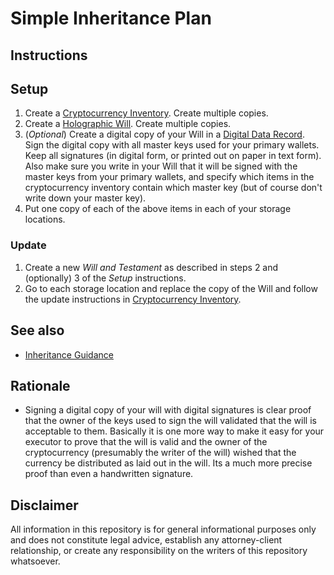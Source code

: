 # Simple Inheritance Plan

## Instructions

## Setup 

1. Create a [Cryptocurrency Inventory](Cryptocurrency-Inventory.md). Create multiple copies.
2. Create a [Holographic Will](Holographic-Will.md). Create multiple copies.
3. (*Optional*) Create a digital copy of your Will in a [Digital Data Record](../backupMethods/Digital-Data-Record.md). Sign the digital copy with all master keys used for your primary wallets. Keep all signatures (in digital form, or printed out on paper in text form). Also make sure you write in your Will that it will be signed with the master keys from your primary wallets, and specify which items in the cryptocurrency inventory contain which master key (but of course don't write down your master key).
5. Put one copy of each of the above items in each of your storage locations.

### Update

1. Create a new *Will and Testament* as described in steps 2 and (optionally) 3 of the *Setup* instructions. 
2. Go to each storage location and replace the copy of the Will and follow the update instructions in [Cryptocurrency Inventory](Cryptocurrency-Inventory.md).

## See also

* [Inheritance Guidance](inheritanceGuidance.md)

## Rationale

* Signing a digital copy of your will with digital signatures is clear proof that the owner of the keys used to sign the will validated that the will is acceptable to them. Basically it is one more way to make it easy for your executor to prove that the will is valid and the owner of the cryptocurrency (presumably the writer of the will) wished that the currency be distributed as laid out in the will. Its a much more precise proof than even a handwritten signature. 

## Disclaimer

All information in this repository is for general informational purposes only and does not constitute legal advice, establish any attorney-client relationship, or create any responsibility on the writers of this repository whatsoever.